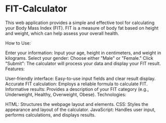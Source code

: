 # FIT-Calculator



This web application provides a simple and effective tool for calculating your Body Mass Index (FIT). FIT is a measure of body fat based on height and weight, which can help assess your overall health.

How to Use:

Enter your information: Input your age, height in centimeters, and weight in kilograms.
Select your gender: Choose either "Male" or "Female."
Click "Submit": The calculator will process your data and display your FIT result.
Features:

User-friendly interface: Easy-to-use input fields and clear result display.
Accurate FIT calculation: Employs a reliable formula to calculate FIT.
Informative results: Provides a description of your FIT category (e.g., Underweight, Healthy, Overweight, Obese).
Technologies:

HTML: Structures the webpage layout and elements.
CSS: Styles the appearance and layout of the calculator.
JavaScript: Handles user input, performs calculations, and displays results.
